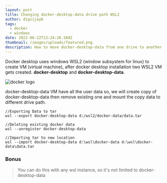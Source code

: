 ```yaml
---
layout: post
title: Changing docker-desktop-data drive path WSL2
author: digvijayb
tags:
  - docker
  - windows
date: 2022-06-22T13:24:26.568Z
thumbnail: /images/uploads/featured.png
description: How to move docker-desktop-data from one drive to another drive?
---
```

Docker desktop uses windows WSL2 (window subsystem for linux) to create VM (virtual machine), after docker desktop installation two WSL2 VM gets created. **docker-desktop** and **docker-desktop-data**.
<!--more-->

![docker logo](/images/uploads/featured.png "Docker Destop")

<!--StartFragment-->

docker-desktop-data VM have all the user data so, we will create copy of docker-desktop-data then remove existing one and mount the copy data to different drive path.

<!--EndFragment-->

<!--StartFragment-->

```
//Exporting Data to tar
wsl --export docker-desktop-data d:/wsl2/docker-data/data.tar

//Deleting existing docker data 
wsl --unregister docker-desktop-data

//Importing tar to new location
wsl --import docker-desktop-data d:\wsl\docker-data d:\wsl\docker-data\data.tar
```

<!--EndFragment-->


### Bonus 
> You can do this with any wsl instance, so it's not limited to docker-desktop-data